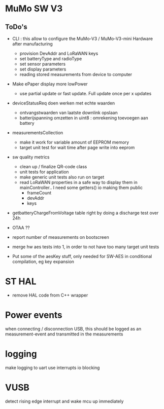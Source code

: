 # MuMo SW V3
## ToDo's
* CLI : this allow to configure the MuMo-V3 / MuMo-V3-mini Hardware after manufacturing
  * provision DevAddr and LoRaWAN keys
  * set batteryType and radioType
  * set sensor parameters
  * set display parameters
  * reading stored measurements from device to computer

* Make ePaper display more lowPower
  * use partial update or fast update. Full update once per x updates

* deviceStatusReq doen werken met echte waarden
  - ontvangstwaarden van laatste downlink opslaan
  - batterijspanning omzetten in uint8 : omrekening toevoegen aan battery

* measurementsCollection
  * make it work for variable amount of EEPROM memory
  * target unit test for wait time after page write into eeprom

* sw quality metrics
  * clean up / finalize QR-code class
  * unit tests for application
  * make generic unit tests also run on target
  * read LoRaWAN properties in a safe way to display them in mainController.. I need some getters() io making them public
    - frameCount
    - devAddr
    - keys

* getbatteryChargeFromVoltage table right by doing a discharge test over 24h

* OTAA ??

* report number of measurements on bootscreen
* merge hw aes tests into 1, in order to not have too many target unit tests
* Put some of the aesKey stuff, only needed for SW-AES in conditional compilation, eg key expansion

# ST HAL
  * remove HAL code from C++ wrapper


# Power events
when connecting / disconnection USB, this should be logged as an measurement-event and transmitted in the measurements

# logging
make logging to uart use interrupts io blocking

# VUSB
detect rising edge interrupt and wake mcu up immediately